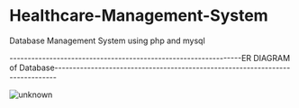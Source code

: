 # Healthcare-Management-System
Database Management System using php and mysql

----------------------------------------------------------------ER DIAGRAM of Database------------------------------------------------------------------------------

![unknown](https://user-images.githubusercontent.com/72527510/148664636-cbedfd3d-2299-4ede-8cb1-1ef7554457c7.png)
